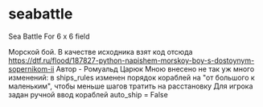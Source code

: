 # seabattle
Sea Battle For 6 x 6 field

Морской бой.
В качестве исходника взят код отсюда
https://dtf.ru/flood/187827-python-napishem-morskoy-boy-s-dostoynym-sopernikom-ii
Автор - Ромуальд Царюк
Мною внесено не так уж много изменений:
в ships_rules изменен порядок кораблей на "от большого к маленьким", чтобы меньше шагов тратить на расстановку
Для игрока задан ручной ввод кораблей auto_ship = False
